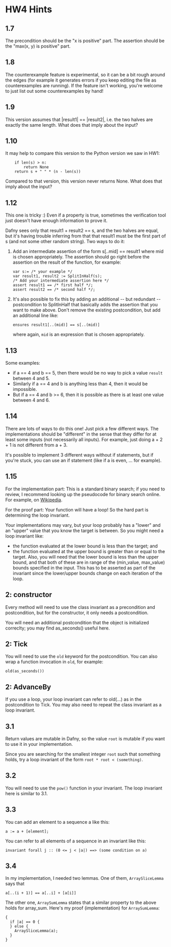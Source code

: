 # HW4 Hints

## 1.7

The precondition should be the "x is positive" part.
The assertion should be the "max(x, y) is positive" part.

## 1.8

The counterexample feature is experimental, so it can be
a bit rough around the edges (for example it generates errors if you
keep editing the file as counterexamples are running).
If the feature isn't working, you're welcome to just list out some
counterexamples by hand!

## 1.9

This version assumes that |result1| == |result2|, i.e. the two
halves are exactly the same length. What does that imply about the input?

## 1.10

It may help to compare this version to the Python version we saw in HW1:
```
    if len(s) > n:
        return None
    return s + " " * (n - len(s))
```

Compared to that version, this version never returns None.
What does that imply about the input?

## 1.12

This one is tricky :)
Even if a property is true, sometimes the verification tool just
doesn't have enough information to prove it.

Dafny sees only that result1 + result2 == s,
and the two halves are equal, but it's having trouble inferring
from that that result1 must be the first part of s
(and not some other random string).
Two ways to do it:

1. Add an intermediate assertion of the form s[..mid] == result1 where mid is chosen
   appropriately. The assertion should go right before the assertion on
   the result of the function, for example:
   ```
   var s:= /* your example */
   var result1, result2 := SplitInHalf(s);
   /* Add your intermediate assertion here */
   assert result1 == /* first half */;
   assert result2 == /* second half */;
   ```

2. It's also possible to fix this by adding an additional -- but redundant
   -- postcondition to SplitInHalf that basically adds the assertion that
   you want to make above. Don't remove the existing postcondition, but add
   an additional line like:
   ```
   ensures result1[..(mid)] == s[..(mid)]
   ```
   where again, `mid` is an expression that is chosen appropriately.

## 1.13

Some examples:
- if a == 4 and b == 5, then there would be no way to pick a value
  `result` between 4 and 5.
- Similarly if a == 4 and b is anything less than 4, then it would be impossible.
- But if a == 4 and b >= 6, then it is possible as there is at least one
  value between 4 and 6.

## 1.14

There are lots of ways to do this one! Just pick a few different ways.
The implementations should be "different" in the sense that they differ
for at least some inputs (not necessarily all inputs).
For example, just doing a + 2 + 1 is not different from a + 3.

It's possible to implement 3 different ways without if statements, but if you're
stuck, you can use an if statement (like if a is even, ... for example).

## 1.15

For the implementation part:
This is a standard binary search; if you need to review, I recommend looking
up the pseudocode for binary search online. For example, on
[Wikipedia](https://en.wikipedia.org/wiki/Binary_search_algorithm#Algorithm).

For the proof part:
Your function will have a loop!
So the hard part is determining the loop invariant.

Your implementations may vary, but your loop probably has a "lower" and an "upper"
value that you know the target is between. So you might need a loop invariant like:
   - the function evaluated at the lower bound is less than the target; and
   - the function evaluated at the upper bound is greater than or equal to the target.
Also, you will need that the lower bound is less than the upper bound, and that
both of these are in range of the (min_value, max_value) bounds specified in the input.
This has to be asserted as part of the invariant since the lower/upper bounds change
on each iteration of the loop.

## 2: constructor

Every method will need to use the class invariant as a precondition
and postcondition, but for the constructor, it only needs a
postcondition.

You will need an additional postcondition that the object is
initialized correclty; you may find as_seconds() useful here.

## 2: Tick

You will need to use the `old` keyword for the postcondition.
You can also wrap a function invocation in `old`, for example:

```
old(as_seconds())
```

## 2: AdvanceBy

If you use a loop, your loop invariant
can refer to old(...) as in the postcondition to Tick.
You may also need to repeat the class invariant as a loop invariant.

## 3.1

Return values are mutable in Dafny, so the value `root` is mutable
if you want to use it in your implementation.

Since you are searching for the smallest integer `root` such that
something holds, try a loop invariant of the form
`root * root < (something)`.

## 3.2

You will need to use the `pow()` function in your invariant.
The loop invariant here is similar to 3.1.

## 3.3

You can add an element to a sequence a like this:
```
a := a + [element];
```

You can refer to all elements of a sequence in an invariant like
this:
```
invariant forall j :: (0 <= j < |a|) ==> (some condition on a)
```

## 3.4

In my implementation, I needed two lemmas.
One of them, `ArraySliceLemma` says that
```
a[..(i + 1)] == a[..i] + [a[i]]
```

The other one, `ArraySumLemma` states that a similar property to the above holds for array_sum.
Here's my proof (implementation) for `ArraySumLemma`:
```
{
  if |a| == 0 {
  } else {
    ArraySliceLemma(a);
  }
}
```
